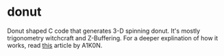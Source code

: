# donut

Donut shaped C code that generates 3-D spinning donut.
It's mostly trigonometry witchcraft and Z-Buffering. 
For a deeper explination of how it works, read [this](https://www.a1k0n.net/2011/07/20/donut-math.html) article by A1K0N.

